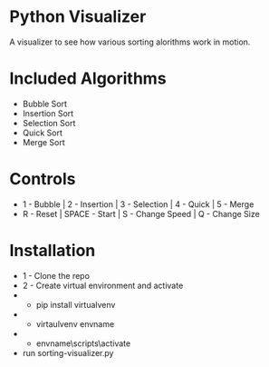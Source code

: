 # Python Visualizer
 A visualizer to see how various sorting alorithms work in motion.
 
 # Included Algorithms
 * Bubble Sort
 * Insertion Sort
 * Selection Sort
 * Quick Sort
 * Merge Sort
 
 # Controls
 * 1 - Bubble  |  2 - Insertion  |  3 - Selection |  4 - Quick  |  5 - Merge
 * R - Reset  |  SPACE - Start  |  S - Change Speed  |  Q - Change Size
 
 # Installation
 * 1 - Clone the repo
 * 2 - Create virtual environment and activate
 *  - pip install virtualvenv
 *  - virtaulvenv envname
 *  - envname\scripts\activate
 *  run sorting-visualizer.py

